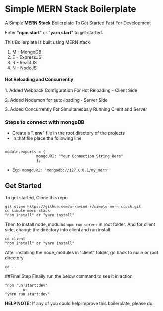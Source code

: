 # Simple MERN Stack Boilerplate
<p>A Simple <b>MERN Stack</b> Boilerplate To Get Started Fast For Development</p>
<p>Enter "<b>npm start</b>" or "<b>yarn start</b>" to get started.</p>
<p>This Boilerplate is built using MERN stack</p>
<ol>
    <li>M - MongoDB</li>
    <li>E - ExpressJS</li>
    <li>R - ReactJS</li>
    <li>N - NodeJS</li>
</ol>

#### Hot Reloading and Concurrently
<p>1. Added Webpack Configuration For Hot Reloading - Client Side</p>
<p>2. Added Nodemon for auto-loading - Server Side</p>
<p>3. Added Concurrently For Simultaneously Running Client and Server</p>

### Steps to connect with mongoDB
<ul>
    <li>Create a "<b>.env</b>" file in the root directory of the projects</li>
    <li>In that file place the following line</li>
</ul>
<code>
module.exports = { 
              mongoURI: "Your Connection String Here"
              };
</code>
<ul>
    <li>Eg:- <code>mongoURI: 'mongodb://127.0.0.1/my_mern'</code></li>
</ul>

## Get Started
To get started, Clone this repo

```
git clone https://github.com/arravind-r/simple-mern-stack.git
cd simple-mern-stack
"npm install" or "yarn install"
```

Then to install node_modules `npm run server` in root folder.
And for client side, change the directory into client and run install.

```
cd client
"npm install" or "yarn install"
```

After installing the node_modules in "client" folder, go back to main or root directory
```
cd ..
```

##Final Step
Finally run the below command to see it in action
```
"npm run start:dev"
        or
"yarn run start:dev"
```

<b>HELP NOTE:</b>
If any of you could help improve this boilerplate, please do.
